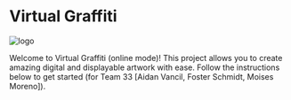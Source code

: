 # Virtual Graffiti
![logo](https://github.com/aidanvancil/virtual_graffiti_box/assets/42700427/31b8720b-67e0-4368-886a-e223dfc00d05)

Welcome to Virtual Graffiti (online mode)! This project allows you to create amazing digital and displayable artwork with ease. Follow the instructions below to get started (for Team 33 [Aidan Vancil, Foster Schmidt, Moises Moreno]).
